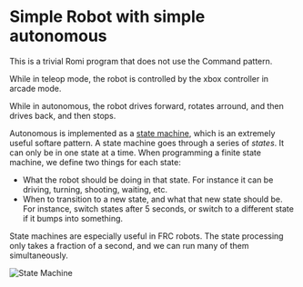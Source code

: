 # Simple Robot with simple autonomous

This is a trivial Romi program that does not use the Command pattern.

While in teleop mode, the robot is controlled by the xbox controller in arcade mode.

While in autonomous, the robot drives forward, rotates arround, and then drives back, and then stops.

Autonomous is implemented as a [state machine](https://refactoring.guru/design-patterns/state), which is an extremely useful softare pattern.  A state machine goes through a series of _states_.  It can only be in one state at a time.  When programming a finite state machine, we define two things for each state:
* What the robot should be doing in that state.  For instance it can be driving, turning, shooting, waiting, etc.
* When to transition to a new state, and what that new state should be. For instance, switch states after 5 seconds, or switch to a different state if it bumps into something.

State machines are especially useful in FRC robots.  The state processing only takes a fraction of a second, and we can run many of them simultaneously.

![State Machine](./img/romi_state_machine.drawio.svg)